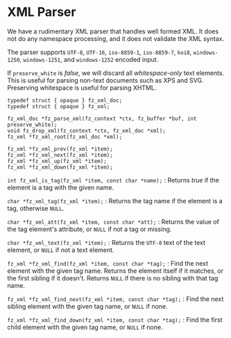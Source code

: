 # XML Parser

We have a rudimentary XML parser that handles well formed XML. It does not do
any namespace processing, and it does not validate the XML syntax.

The parser supports `UTF-8`, `UTF-16`, `iso-8859-1`, `iso-8859-7`, `koi8`,
`windows-1250`, `windows-1251`, and `windows-1252` encoded input.

If `preserve_white` is *false*, we will discard all *whitespace-only* text
elements. This is useful for parsing non-text documents such as XPS and SVG.
Preserving whitespace is useful for parsing XHTML.

	typedef struct { opaque } fz_xml_doc;
	typedef struct { opaque } fz_xml;

	fz_xml_doc *fz_parse_xml(fz_context *ctx, fz_buffer *buf, int preserve_white);
	void fz_drop_xml(fz_context *ctx, fz_xml_doc *xml);
	fz_xml *fz_xml_root(fz_xml_doc *xml);

	fz_xml *fz_xml_prev(fz_xml *item);
	fz_xml *fz_xml_next(fz_xml *item);
	fz_xml *fz_xml_up(fz_xml *item);
	fz_xml *fz_xml_down(fz_xml *item);

`int fz_xml_is_tag(fz_xml *item, const char *name);`
:	Returns *true* if the element is a tag with the given name.

`char *fz_xml_tag(fz_xml *item);`
:	Returns the tag name if the element is a tag, otherwise `NULL`.

`char *fz_xml_att(fz_xml *item, const char *att);`
:	Returns the value of the tag element's attribute, or `NULL` if not a tag or missing.

`char *fz_xml_text(fz_xml *item);`
:	Returns the `UTF-8` text of the text element, or `NULL` if not a text element.

`fz_xml *fz_xml_find(fz_xml *item, const char *tag);`
:	Find the next element with the given tag name. Returns the element
	itself if it matches, or the first sibling if it doesn't. Returns
	`NULL` if there is no sibling with that tag name.

`fz_xml *fz_xml_find_next(fz_xml *item, const char *tag);`
:	Find the next sibling element with the given tag name, or `NULL` if none.

`fz_xml *fz_xml_find_down(fz_xml *item, const char *tag);`
:	Find the first child element with the given tag name, or `NULL` if none.

